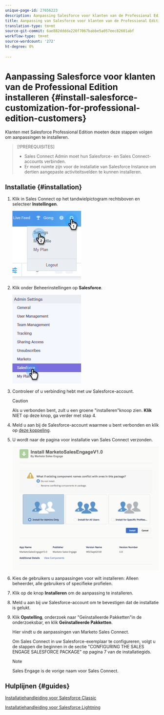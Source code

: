 ```yaml
---
unique-page-id: 27656223
description: Aanpassing Salesforce voor klanten van de Professional Edition installeren - Marketo-documenten - Productdocumentatie
title: Aanpassing van Salesforce voor klanten van de Professional Edition installeren
translation-type: tm+mt
source-git-commit: 6ae882dddda220f7067babbe5a057eec82601abf
workflow-type: tm+mt
source-wordcount: '272'
ht-degree: 0%

---
```



# Aanpassing Salesforce voor klanten van de Professional Edition installeren {#install-salesforce-customization-for-professional-edition-customers}

Klanten met Salesforce Professional Edition moeten deze stappen volgen om aanpassingen te installeren.

>[!PREREQUISITES]
>
>* Sales Connect Admin moet hun Salesforce- en Sales Connect-accounts verbinden.
>* Er moet ruimte zijn voor de installatie van Salesforce Instance om dertien aangepaste activiteitsvelden te kunnen installeren.


## Installatie {#installation}

1. Klik in Sales Connect op het tandwielpictogram rechtsboven en selecteer **Instellingen**.

   ![](assets/one-4.png)

1. Klik onder Beheerinstellingen op **Salesforce**.

   ![](assets/two-4.png)

1. Controleer of u verbinding hebt met uw Salesforce-account.

   >[!CAUTION]
   >
   >Als u verbonden bent, zult u een groene &quot;installeren&quot;knoop zien. **Klik** NIET op deze knop, ga verder met stap 4.

1. Meld u aan bij de Salesforce-account waarmee u bent verbonden en klik op [deze koppeling](https://login.salesforce.com/packaging/installPackage.apexp?p0=04t0b000001oWEZ).
1. U wordt naar de pagina voor installatie van Sales Connect verzonden.

   ![](assets/install-package.png)

1. Kies de gebruikers u aanpassingen voor wilt installeren: Alleen beheerder, alle gebruikers of specifieke profielen.
1. Klik op de knop **Installeren** om de aanpassing te installeren.
1. Meld u aan bij uw Salesforce-account om te bevestigen dat de installatie is gelukt.
1. Klik **Opstelling**, onderzoek naar &quot;Geïnstalleerde Pakketten&quot;in de onderzoeksbar, en klik **Geïnstalleerde Pakketten**.

   Hier vindt u de aanpassingen van Marketo Sales Connect.

   Om Sales Connect in uw Salesforce-exemplaar te configureren, volgt u de stappen die beginnen in de sectie &quot;CONFIGURING THE SALES ENGAGE SALESFORCE PACKAGE&quot; op pagina 7 van de installatiegids.

   >[!NOTE]
   >
   >Sales Engage is de vorige naam voor Sales Connect.

## Hulplijnen {#guides}

[Installatiehandleiding voor Salesforce Classic](https://s3.amazonaws.com/tout-user-store/salesforce/assets/Marketo+Sales+Engage+For+Salesforce_+Installation+and+Success+Guide.pdf)

[Installatiehandleiding voor Salesforce Lightning](https://s3.amazonaws.com/tout-user-store/salesforce/assets/SF+Guide+for+Lightning.pdf)

